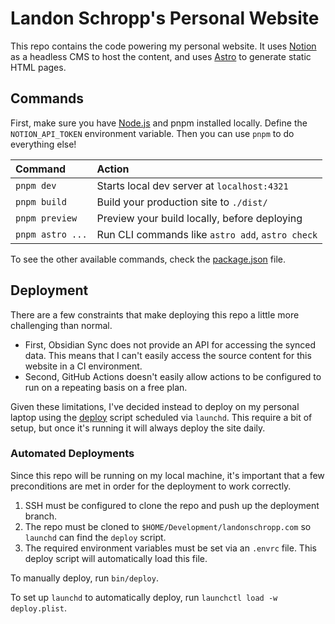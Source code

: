 # Landon Schropp's Personal Website

This repo contains the code powering my personal website. It uses [Notion](https://www.notion.so/)
as a headless CMS to host the content, and uses [Astro](https://astro.build/) to generate
static HTML pages.

## Commands

First, make sure you have [Node.js](https://nodejs.org/en/) and pnpm installed locally. Define the
`NOTION_API_TOKEN` environment variable. Then you can use `pnpm` to do everything else!

| Command          | Action                                           |
| :--------------- | :----------------------------------------------- |
| `pnpm dev`       | Starts local dev server at `localhost:4321`      |
| `pnpm build`     | Build your production site to `./dist/`          |
| `pnpm preview`   | Preview your build locally, before deploying     |
| `pnpm astro ...` | Run CLI commands like `astro add`, `astro check` |

To see the other available commands, check the [package.json](package.json) file.

## Deployment

There are a few constraints that make deploying this repo a little more challenging than normal.

- First, Obsidian Sync does not provide an API for accessing the synced data. This means that I
  can't easily access the source content for this website in a CI environment.
- Second, GitHub Actions doesn't easily allow actions to be configured to run on a repeating
  basis on a free plan.

Given these limitations, I've decided instead to deploy on my personal laptop using the
[deploy](bin/deploy) script scheduled via `launchd`. This require a bit of setup, but once it's
running it will always deploy the site daily.

### Automated Deployments

Since this repo will be running on my local machine, it's important that a few preconditions are met
in order for the deployment to work correctly.

1. SSH must be configured to clone the repo and push up the deployment branch.
2. The repo must be cloned to `$HOME/Development/landonschropp.com` so `launchd` can find the
   `deploy` script.
3. The required environment variables must be set via an `.envrc` file. This deploy script will
   automatically load this file.

To manually deploy, run `bin/deploy`.

To set up `launchd` to automatically deploy, run `launchctl load -w deploy.plist`.
